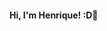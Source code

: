 #### Hi, I'm Henrique! :D👋

<!--
**Henriquehcl/Henriquehcl** is a ✨ _special_ ✨ repository because its `README.md` (this file) appears on your GitHub profile.

Here are some ideas to get you started:

- 🔭 Atualmente trabalho como Analista Pleno. Meu objeto é migrar para a area de desenvolvimento Web.
- 🌱 Tenho estudado PHP que é onde tenho mais familiaridade. Mas estudo também, Orientação a Objetos, Java, HTML, javascript, SQL
- 👯 Por enquanto eu preciso mais de ajuda doque posso ajudar, embreve quero poder ajudar mais a comunidade de desenvolvimento.

